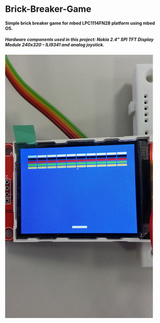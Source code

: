 # Brick-Breaker-Game
#### Simple brick breaker game for mbed LPC1114FN28 platform using mbed OS. 
##### Hardware components used in this project: Nokia 2.4" SPI TFT Display Module 240x320 – ILI9341 and analog joystick.

![gameplay](/images/game.jpg)
